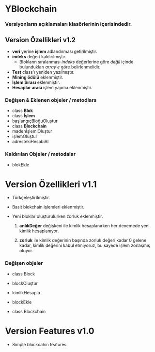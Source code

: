# YBlockchain

### **Versiyonların açıklamaları klasörlerinin içerisindedir.**

##  Version Özellikleri v1.2

* **veri** yerine **işlem** adlandırması getirilmiştir.
* **indeks** değeri kaldırılmıştır.
  * Blokların sıralanması *indeks* değerlerine göre *değil* içinde bulundukları *array'e* göre belirlenmelidir.
* **Test** class'ı yeniden yazılmıştır.
* **Mining ödülü** eklenmiştir.
* **İşlem Sırası** eklenmiştir.
* **Hesaplar arası** işlem yapma eklenmiştir.
  

###  Değişen & Eklenen objeler / metodlars

* class **Blok**
* class **İşlem**
* başlangıçBloğuOluştur
* class **Blockchain**
* madenİşlemiOluştur
* işlemOluştur
* adrestekiHesabiAl

### Kaldırılan Objeler / metodalar

* blokEkle


#  Version Özellikleri v1.1

  

* Türkçeleştirilmiştir.

* Basit blokchain işlemleri eklenmiştir.

* Yeni bloklar oluşturulurken zorluk eklenmiştir.

  1. **anlıkDeğer** değişkeni ile kimlik hesaplanırken her denemede yeni kimlik hesaplanıyor.

  2. **zorluk** ile kimlik değerinin başında zorluk değeri kadar 0 gelene kadar, kimlik değerini kabul etmiyoruz, bu sayede işlem zorlaşmış oluyor.

  

###  Değişen objeler

  

* class Block

* blockOluştur

* kimlikHesapla

* blockEkle

* class Blockchain

  
  

#  Version Features v1.0

  

* Simple blockcahin features

